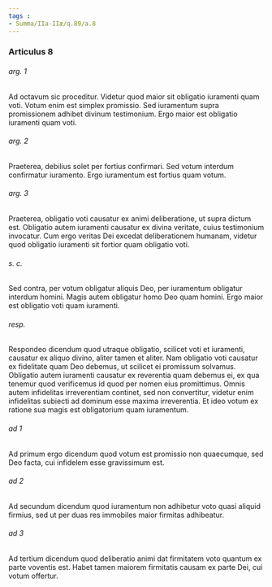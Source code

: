 ```yaml
---
tags : 
- Summa/IIa-IIæ/q.89/a.8
---
```


### Articulus 8

###### arg. 1
Ad octavum sic proceditur. Videtur quod maior sit obligatio iuramenti quam voti. Votum enim est simplex promissio. Sed iuramentum supra promissionem adhibet divinum testimonium. Ergo maior est obligatio iuramenti quam voti.

###### arg. 2
Praeterea, debilius solet per fortius confirmari. Sed votum interdum confirmatur iuramento. Ergo iuramentum est fortius quam votum.

###### arg. 3
Praeterea, obligatio voti causatur ex animi deliberatione, ut supra dictum est. Obligatio autem iuramenti causatur ex divina veritate, cuius testimonium invocatur. Cum ergo veritas Dei excedat deliberationem humanam, videtur quod obligatio iuramenti sit fortior quam obligatio voti.

###### s. c.
Sed contra, per votum obligatur aliquis Deo, per iuramentum obligatur interdum homini. Magis autem obligatur homo Deo quam homini. Ergo maior est obligatio voti quam iuramenti.

###### resp.
Respondeo dicendum quod utraque obligatio, scilicet voti et iuramenti, causatur ex aliquo divino, aliter tamen et aliter. Nam obligatio voti causatur ex fidelitate quam Deo debemus, ut scilicet ei promissum solvamus. Obligatio autem iuramenti causatur ex reverentia quam debemus ei, ex qua tenemur quod verificemus id quod per nomen eius promittimus. Omnis autem infidelitas irreverentiam continet, sed non convertitur, videtur enim infidelitas subiecti ad dominum esse maxima irreverentia. Et ideo votum ex ratione sua magis est obligatorium quam iuramentum.

###### ad 1
Ad primum ergo dicendum quod votum est promissio non quaecumque, sed Deo facta, cui infidelem esse gravissimum est.

###### ad 2
Ad secundum dicendum quod iuramentum non adhibetur voto quasi aliquid firmius, sed ut per duas res immobiles maior firmitas adhibeatur.

###### ad 3
Ad tertium dicendum quod deliberatio animi dat firmitatem voto quantum ex parte voventis est. Habet tamen maiorem firmitatis causam ex parte Dei, cui votum offertur.

